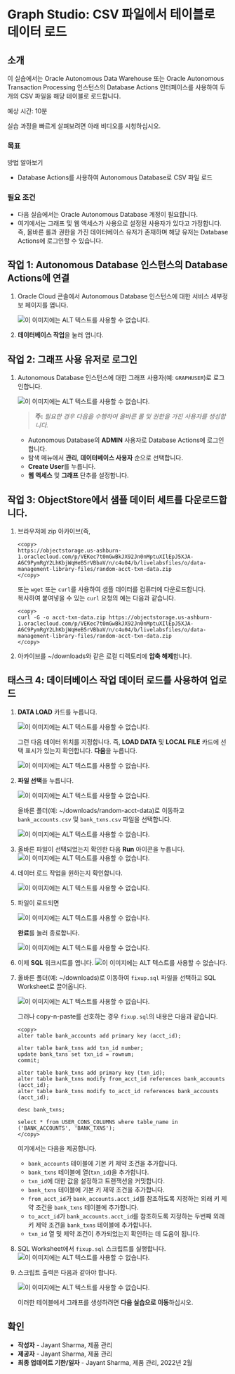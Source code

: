 # Graph Studio: CSV 파일에서 테이블로 데이터 로드

## 소개

이 실습에서는 Oracle Autonomous Data Warehouse 또는 Oracle Autonomous Transaction Processing 인스턴스의 Database Actions 인터페이스를 사용하여 두 개의 CSV 파일을 해당 테이블로 로드합니다.

예상 시간: 10분

실습 과정을 빠르게 살펴보려면 아래 비디오를 시청하십시오.

[](youtube:wkKKO-RO0lA)

### 목표

방법 알아보기

*   Database Actions를 사용하여 Autonomous Database로 CSV 파일 로드

### 필요 조건

*   다음 실습에서는 Oracle Autonomous Database 계정이 필요합니다.
*   여기에서는 그래프 및 웹 액세스가 사용으로 설정된 사용자가 있다고 가정합니다. 즉, 올바른 롤과 권한을 가진 데이터베이스 유저가 존재하며 해당 유저는 Database Actions에 로그인할 수 있습니다.

## 작업 1: Autonomous Database 인스턴스의 Database Actions에 연결

1.  Oracle Cloud 콘솔에서 Autonomous Database 인스턴스에 대한 서비스 세부정보 페이지를 엽니다.
    
    ![이 이미지에는 ALT 텍스트를 사용할 수 없습니다.](images/open-database-actions.png " ")
    
2.  **데이터베이스 작업**을 눌러 엽니다.
    

## 작업 2: 그래프 사용 유저로 로그인

1.  Autonomous Database 인스턴스에 대한 그래프 사용자(예: `GRAPHUSER`)로 로그인합니다.
    
    ![이 이미지에는 ALT 텍스트를 사용할 수 없습니다.](./images/db-actions-graphuser-login.png " ")
    
    > **주:** _필요한 경우 다음을 수행하여 올바른 롤 및 권한을 가진 사용자를 생성합니다._
    
    *   Autonomous Database의 **ADMIN** 사용자로 Database Actions에 로그인합니다.
    *   탐색 메뉴에서 **관리**, **데이터베이스 사용자** 순으로 선택합니다.
    *   **Create User**를 누릅니다.
    *   **웹 액세스** 및 **그래프** 단추를 설정합니다.

## 작업 3: ObjectStore에서 샘플 데이터 세트를 다운로드합니다.

1.  브라우저에 zip 아카이브(즉,
    
        <copy>
        https://objectstorage.us-ashburn-1.oraclecloud.com/p/VEKec7t0mGwBkJX92Jn0nMptuXIlEpJ5XJA-A6C9PymRgY2LhKbjWqHeB5rVBbaV/n/c4u04/b/livelabsfiles/o/data-management-library-files/random-acct-txn-data.zip
        </copy>
        
    
    또는 `wget` 또는 `curl`를 사용하여 샘플 데이터를 컴퓨터에 다운로드합니다.  
    복사하여 붙여넣을 수 있는 `curl` 요청의 예는 다음과 같습니다.
    
        <copy>
        curl -G -o acct-txn-data.zip https://objectstorage.us-ashburn-1.oraclecloud.com/p/VEKec7t0mGwBkJX92Jn0nMptuXIlEpJ5XJA-A6C9PymRgY2LhKbjWqHeB5rVBbaV/n/c4u04/b/livelabsfiles/o/data-management-library-files/random-acct-txn-data.zip
        </copy>
        
2.  아카이브를 ~/downloads와 같은 로컬 디렉토리에 **압축 해제**합니다.
    

## 태스크 4: 데이터베이스 작업 데이터 로드를 사용하여 업로드

1.  **DATA LOAD** 카드를 누릅니다.
    
    ![이 이미지에는 ALT 텍스트를 사용할 수 없습니다.](images/db-actions-dataload-card.png " ")
    
    그런 다음 데이터 위치를 지정합니다. 즉, **LOAD DATA** 및 **LOCAL FILE** 카드에 선택 표시가 있는지 확인합니다. **다음**을 누릅니다.
    
    ![이 이미지에는 ALT 텍스트를 사용할 수 없습니다.](./images/db-actions-dataload-location.png)
    
2.  **파일 선택**을 누릅니다.
    
    ![이 이미지에는 ALT 텍스트를 사용할 수 없습니다.](images/db-action-dataload-file-browser.png " ")
    
    올바른 폴더(예: ~/downloads/random-acct-data)로 이동하고 `bank_accounts.csv` 및 `bank_txns.csv` 파일을 선택합니다.
    
    ![이 이미지에는 ALT 텍스트를 사용할 수 없습니다.](./images/db-actions-dataload-choose-files.png " ")
    
3.  올바른 파일이 선택되었는지 확인한 다음 **Run** 아이콘을 누릅니다. ![이 이미지에는 ALT 텍스트를 사용할 수 없습니다.](./images/db-actions-dataload-click-run.png " ")
    
4.  데이터 로드 작업을 원하는지 확인합니다.
    
    ![이 이미지에는 ALT 텍스트를 사용할 수 없습니다.](./images/db-actions-dataload-confirm-run.png " ")
    
5.  파일이 로드되면
    
    ![이 이미지에는 ALT 텍스트를 사용할 수 없습니다.](./images/dbactions-dataload-files-loaded.png " ")
    
    **완료**를 눌러 종료합니다.
    
    ![이 이미지에는 ALT 텍스트를 사용할 수 없습니다.](images/dbactions-click-done.png " ")
    
6.  이제 **SQL** 워크시트를 엽니다. ![이 이미지에는 ALT 텍스트를 사용할 수 없습니다.](./images/db-actions-choose-sql-card.png " ")
    
7.  올바른 폴더(예: ~/downloads)로 이동하여 `fixup.sql` 파일을 선택하고 SQL Worksheet로 끌어옵니다.
    
    ![이 이미지에는 ALT 텍스트를 사용할 수 없습니다.](./images/db-actions-drag-drop-fixup-sql.png " ")
    
    그러나 copy-n-paste를 선호하는 경우 `fixup.sql`의 내용은 다음과 같습니다.
    
        <copy>
        alter table bank_accounts add primary key (acct_id);
        
        alter table bank_txns add txn_id number;
        update bank_txns set txn_id = rownum;
        commit;
        
        alter table bank_txns add primary key (txn_id);
        alter table bank_txns modify from_acct_id references bank_accounts (acct_id);
        alter table bank_txns modify to_acct_id references bank_accounts (acct_id);
        
        desc bank_txns;
        
        select * from USER_CONS_COLUMNS where table_name in ('BANK_ACCOUNTS', 'BANK_TXNS');
        </copy>      
        
    
    여기에서는 다음을 제공합니다.
    
    *   `bank_accounts` 테이블에 기본 키 제약 조건을 추가합니다.
    *   `bank_txns` 테이블에 열(`txn_id`)을 추가합니다.
    *   `txn_id`에 대한 값을 설정하고 트랜잭션을 커밋합니다.
    *   `bank_txns` 테이블에 기본 키 제약 조건을 추가합니다.
    *   `from_acct_id`가 `bank_accounts.acct_id`를 참조하도록 지정하는 외래 키 제약 조건을 `bank_txns` 테이블에 추가합니다.
    *   `to_acct_id`가 `bank_accounts.acct_id`를 참조하도록 지정하는 두번째 외래 키 제약 조건을 `bank_txns` 테이블에 추가합니다.
    *   `txn_id` 열 및 제약 조건이 추가되었는지 확인하는 데 도움이 됩니다.
8.  SQL Worksheet에서 `fixup.sql` 스크립트를 실행합니다.  
    ![이 이미지에는 ALT 텍스트를 사용할 수 없습니다.](./images/db-actions-sql-execute-fixup.png " ")
    
9.  스크립트 출력은 다음과 같아야 합니다.
    
    ![이 이미지에는 ALT 텍스트를 사용할 수 없습니다.](./images/db-actions-sql-script-output.png " ")
    
    이러한 테이블에서 그래프를 생성하려면 **다음 실습으로 이동**하십시오.
    

## 확인

*   **작성자** - Jayant Sharma, 제품 관리
*   **제공자** - Jayant Sharma, 제품 관리
*   **최종 업데이트 기한/일자** - Jayant Sharma, 제품 관리, 2022년 2월